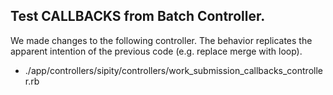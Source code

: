 ## Test CALLBACKS from Batch Controller.

We made changes to the following controller. The behavior replicates the
apparent intention of the previous code (e.g. replace merge with loop).

* ./app/controllers/sipity/controllers/work_submission_callbacks_controller.rb
